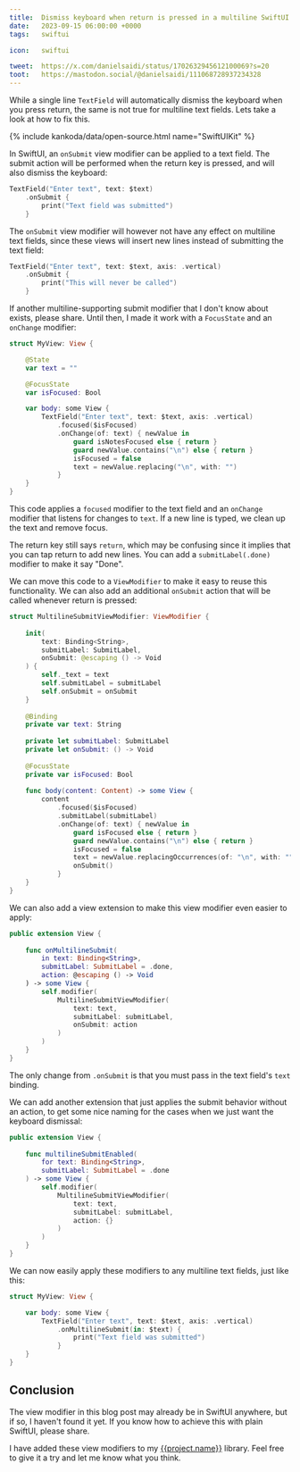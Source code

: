 ```yaml
---
title:  Dismiss keyboard when return is pressed in a multiline SwiftUI TextField
date:   2023-09-15 06:00:00 +0000
tags:   swiftui

icon:   swiftui

tweet:  https://x.com/danielsaidi/status/1702632945612100069?s=20
toot:   https://mastodon.social/@danielsaidi/111068728937234328
---
```


While a single line `TextField` will automatically dismiss the keyboard when you press return, the same is not true for multiline text fields. Lets take a look at how to fix this.

{% include kankoda/data/open-source.html name="SwiftUIKit" %}

In SwiftUI, an `onSubmit` view modifier can be applied to a text field. The submit action will be performed when the return key is pressed, and will also dismiss the keyboard:

```swift
TextField("Enter text", text: $text)
    .onSubmit {
        print("Text field was submitted")
    }
```

The `onSubmit` view modifier will however not have any effect on multiline text fields, since these views will insert new lines instead of submitting the text field:

```swift
TextField("Enter text", text: $text, axis: .vertical)
    .onSubmit {
        print("This will never be called")
    }
```

If another multiline-supporting submit modifier that I don't know about exists, please share. Until then, I made it work with a `FocusState` and an `onChange` modifier:

```swift
struct MyView: View {

    @State
    var text = ""

    @FocusState
    var isFocused: Bool

    var body: some View {
        TextField("Enter text", text: $text, axis: .vertical)
            .focused($isFocused)
            .onChange(of: text) { newValue in
                guard isNotesFocused else { return }
                guard newValue.contains("\n") else { return }
                isFocused = false
                text = newValue.replacing("\n", with: "")
            }
    }
}
```

This code applies a `focused` modifier to the text field and an `onChange` modifier that listens for changes to `text`. If a new line is typed, we clean up the text and remove focus.

The return key still says `return`, which may be confusing since it implies that you can tap return to add new lines. You can add a `submitLabel(.done)` modifier to make it say "Done".

We can move this code to a `ViewModifier` to make it easy to reuse this functionality. We can also add an additional `onSubmit` action that will be called whenever return is pressed:

```swift
struct MultilineSubmitViewModifier: ViewModifier {
    
    init(
        text: Binding<String>,
        submitLabel: SubmitLabel,
        onSubmit: @escaping () -> Void
    ) {
        self._text = text
        self.submitLabel = submitLabel
        self.onSubmit = onSubmit
    }
    
    @Binding
    private var text: String
    
    private let submitLabel: SubmitLabel
    private let onSubmit: () -> Void
    
    @FocusState
    private var isFocused: Bool
    
    func body(content: Content) -> some View {
        content
            .focused($isFocused)
            .submitLabel(submitLabel)
            .onChange(of: text) { newValue in
                guard isFocused else { return }
                guard newValue.contains("\n") else { return }
                isFocused = false
                text = newValue.replacingOccurrences(of: "\n", with: "")
                onSubmit()
            }
    }
}
```

We can also add a view extension to make this view modifier even easier to apply:

```swift
public extension View {
    
    func onMultilineSubmit(
        in text: Binding<String>,
        submitLabel: SubmitLabel = .done,
        action: @escaping () -> Void
    ) -> some View {
        self.modifier(
            MultilineSubmitViewModifier(
                text: text,
                submitLabel: submitLabel,
                onSubmit: action
            )
        )
    }
}
```

The only change from `.onSubmit` is that you must pass in the text field's `text` binding.

We can add another extension that just applies the submit behavior without an action, to get some nice naming for the cases when we just want the keyboard dismissal:

```swift
public extension View {
    
    func multilineSubmitEnabled(
        for text: Binding<String>,
        submitLabel: SubmitLabel = .done
    ) -> some View {
        self.modifier(
            MultilineSubmitViewModifier(
                text: text,
                submitLabel: submitLabel,
                action: {}
            )
        )
    }
}
```

We can now easily apply these modifiers to any multiline text fields, just like this:

```swift
struct MyView: View {

    var body: some View {
        TextField("Enter text", text: $text, axis: .vertical)
            .onMultilineSubmit(in: $text) {
                print("Text field was submitted")
            }
    }
}
```


## Conclusion

The view modifier in this blog post may already be in SwiftUI anywhere, but if so, I haven't found it yet. If you know how to achieve this with plain SwiftUI, please share.

I have added these view modifiers to my [{{project.name}}]({{project.url}}) library. Feel free to give it a try and let me know what you think.
